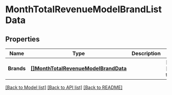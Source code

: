 # MonthTotalRevenueModelBrandListData

## Properties
Name | Type | Description | Notes
------------ | ------------- | ------------- | -------------
**Brands** | [**[]MonthTotalRevenueModelBrandData**](MonthTotalRevenueModelBrandData.md) |  | [optional] [default to null]

[[Back to Model list]](../README.md#documentation-for-models) [[Back to API list]](../README.md#documentation-for-api-endpoints) [[Back to README]](../README.md)

